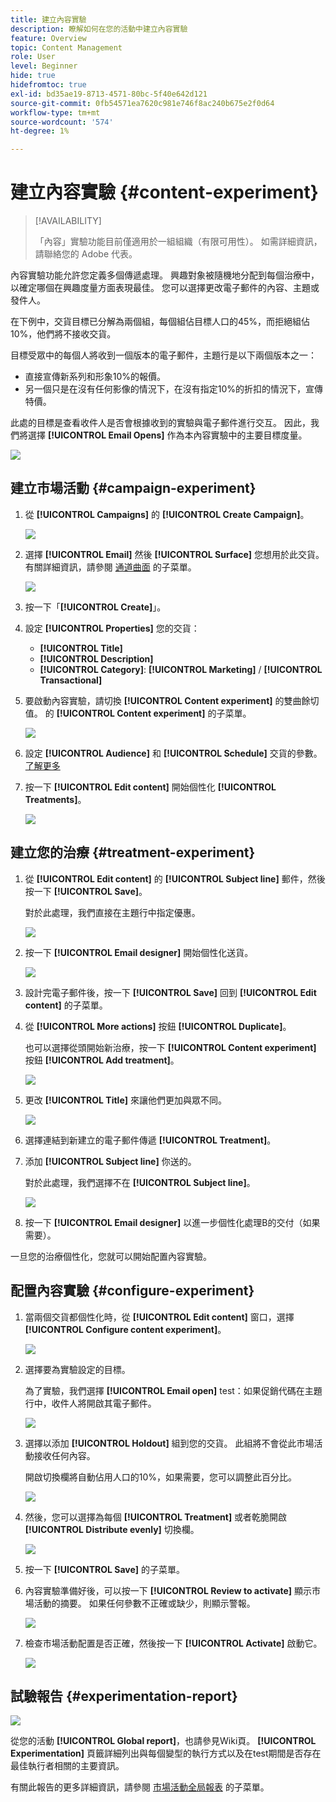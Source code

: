 ```yaml
---
title: 建立內容實驗
description: 瞭解如何在您的活動中建立內容實驗
feature: Overview
topic: Content Management
role: User
level: Beginner
hide: true
hidefromtoc: true
exl-id: bd35ae19-8713-4571-80bc-5f40e642d121
source-git-commit: 0fb54571ea7620c981e746f8ac240b675e2f0d64
workflow-type: tm+mt
source-wordcount: '574'
ht-degree: 1%

---
```


# 建立內容實驗 {#content-experiment}

>[!AVAILABILITY]
>
>「內容」實驗功能目前僅適用於一組組織（有限可用性）。 如需詳細資訊，請聯絡您的 Adobe 代表。

內容實驗功能允許您定義多個傳遞處理。 興趣對象被隨機地分配到每個治療中，以確定哪個在興趣度量方面表現最佳。 您可以選擇更改電子郵件的內容、主題或發件人。

在下例中，交貨目標已分解為兩個組，每個組佔目標人口的45%，而拒絕組佔10%，他們將不接收交貨。

目標受眾中的每個人將收到一個版本的電子郵件，主題行是以下兩個版本之一：

* 直接宣傳新系列和形象10%的報價。
* 另一個只是在沒有任何影像的情況下，在沒有指定10%的折扣的情況下，宣傳特價。

此處的目標是查看收件人是否會根據收到的實驗與電子郵件進行交互。 因此，我們將選擇 **[!UICONTROL Email Opens]** 作為本內容實驗中的主要目標度量。

![](assets/content_experiment.png)

## 建立市場活動 {#campaign-experiment}

1. 從 **[!UICONTROL Campaigns]** 的 **[!UICONTROL Create Campaign]**。

   ![](assets/content_experiment_1.png)

1. 選擇 **[!UICONTROL Email]** 然後 **[!UICONTROL Surface]** 您想用於此交貨。 有關詳細資訊，請參閱 [通道曲面](../configuration/channel-surfaces.md) 的子菜單。

   ![](assets/content_experiment_2.png)

1. 按一下「**[!UICONTROL Create]**」。

1. 設定 **[!UICONTROL Properties]** 您的交貨：
   * **[!UICONTROL Title]**
   * **[!UICONTROL Description]**
   * **[!UICONTROL Category]**: **[!UICONTROL Marketing]** / **[!UICONTROL Transactional]**

1. 要啟動內容實驗，請切換 **[!UICONTROL Content experiment]** 的雙曲餘切值。 的 **[!UICONTROL Content experiment]** 的子菜單。

   ![](assets/content_experiment_3.png)

1. 設定 **[!UICONTROL Audience]** 和 **[!UICONTROL Schedule]** 交貨的參數。 [了解更多](create-campaign.md)

1. 按一下 **[!UICONTROL Edit content]** 開始個性化 **[!UICONTROL Treatments]**。

   ![](assets/content_experiment_4.png)

## 建立您的治療 {#treatment-experiment}

1. 從 **[!UICONTROL Edit content]** 的 **[!UICONTROL Subject line]** 郵件，然後按一下 **[!UICONTROL Save]**。

   對於此處理，我們直接在主題行中指定優惠。

   ![](assets/content_experiment_5.png)

1. 按一下 **[!UICONTROL Email designer]** 開始個性化送貨。

   ![](assets/content_experiment_6.png)

1. 設計完電子郵件後，按一下 **[!UICONTROL Save]** 回到 **[!UICONTROL Edit content]** 的子菜單。

1. 從 **[!UICONTROL More actions]** 按鈕 **[!UICONTROL Duplicate]**。

   也可以選擇從頭開始新治療，按一下 **[!UICONTROL Content experiment]** 按鈕 **[!UICONTROL Add treatment]**。

   ![](assets/content_experiment_7.png)

1. 更改 **[!UICONTROL Title]** 來讓他們更加與眾不同。

   ![](assets/content_experiment_8.png)

1. 選擇連結到新建立的電子郵件傳遞 **[!UICONTROL Treatment]**。

1. 添加 **[!UICONTROL Subject line]** 你送的。

   對於此處理，我們選擇不在 **[!UICONTROL Subject line]**。

   ![](assets/content_experiment_9.png)

1. 按一下 **[!UICONTROL Email designer]** 以進一步個性化處理B的交付（如果需要）。

一旦您的治療個性化，您就可以開始配置內容實驗。

## 配置內容實驗 {#configure-experiment}

1. 當兩個交貨都個性化時，從 **[!UICONTROL Edit content]** 窗口，選擇 **[!UICONTROL Configure content experiment]**。

   ![](assets/content_experiment_10.png)

1. 選擇要為實驗設定的目標。

   為了實驗，我們選擇 **[!UICONTROL Email open]** test：如果促銷代碼在主題行中，收件人將開啟其電子郵件。

   ![](assets/content_experiment_11.png)

1. 選擇以添加 **[!UICONTROL Holdout]** 組到您的交貨。 此組將不會從此市場活動接收任何內容。

   開啟切換欄將自動佔用人口的10%，如果需要，您可以調整此百分比。

   ![](assets/content_experiment_12.png)

1. 然後，您可以選擇為每個 **[!UICONTROL Treatment]** 或者乾脆開啟 **[!UICONTROL Distribute evenly]** 切換欄。

   ![](assets/content_experiment_13.png)

1. 按一下 **[!UICONTROL Save]** 的子菜單。

1. 內容實驗準備好後，可以按一下 **[!UICONTROL Review to activate]** 顯示市場活動的摘要。 如果任何參數不正確或缺少，則顯示警報。

   ![](assets/content_experiment_15.png)

1. 檢查市場活動配置是否正確，然後按一下 **[!UICONTROL Activate]** 啟動它。

   ![](assets/content_experiment_14.png)

## 試驗報告 {#experimentation-report}

![](assets/experimentation_report_3.png)

從您的活動 **[!UICONTROL Global report]**，也請參見Wiki頁。 **[!UICONTROL Experimentation]** 頁籤詳細列出與每個變型的執行方式以及在test期間是否存在最佳執行者相關的主要資訊。

有關此報告的更多詳細資訊，請參閱 [市場活動全局報表](../campaigns/content-experiment.md#experimentation-report) 的子菜單。
